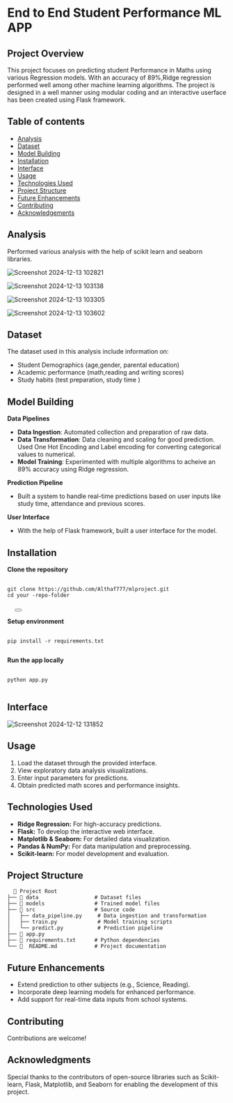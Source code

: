 # End to End Student Performance ML APP

## Project Overview
This project focuses on predicting student Performance in Maths using various Regression models. With an accuracy of 89%,Ridge regression performed well among other machine learning algorithms. The project is designed in a well manner using modular coding and an interactive userface has been created using Flask framework.

## Table of contents

- [Analysis](#analysis)
- [Dataset](#dataset)
- [Model Building](#model_Building)
- [Installation](#installation)
- [Interface](#interface)
- [Usage](#usage)
- [Technologies Used](#technologies_used)
- [Project Structure](#project_structure)
- [Future Enhancements](#future_enhancements)
- [Contributing](#contributing)
- [Acknowledgements](#acknowledgements)

## Analysis
Performed various analysis with the help of scikit learn and seaborn libraries.

![Screenshot 2024-12-13 102821](https://github.com/user-attachments/assets/5e86073b-337e-4cd2-bba1-290ed9ae7e3a)

![Screenshot 2024-12-13 103138](https://github.com/user-attachments/assets/2433fa89-689e-4681-b116-d57a8f5f5a3e)

![Screenshot 2024-12-13 103305](https://github.com/user-attachments/assets/6504146c-1157-4235-afb9-301e9a2f6948)

![Screenshot 2024-12-13 103602](https://github.com/user-attachments/assets/0356f94b-87ad-479e-b62e-f251410a01eb)
  
## Dataset
The dataset used in this analysis include information on:
- Student Demographics (age,gender, parental education)
- Academic performance (math,reading and writing scores)
- Study habits (test preparation, study time )

## Model Building
**Data Pipelines**
- **Data Ingestion**: Automated collection and preparation of raw data.
- **Data Transformation**: Data cleaning and scaling for good prediction. Used One Hot Encoding and Label encoding for converting categorical values to numerical.
- **Model Training**: Experimented with multiple algorithms to acheive an 89% accuracy using Ridge regression.

**Prediction Pipeline**
- Built a system to handle real-time predictions based on user inputs like study time, attendance and previous scores.

**User Interface**
- With the help of Flask framework, built a user interface for the model.

## Installation
**Clone the repository**

<pre>
  <code>
git clone https://github.com/Althaf777/mlproject.git
cd your -repo-folder
  </code>
  <button onclick="navigator.clipboard.writeText(`# Python Example\ndef greet(name):\n    return f\"Hello, {name}!\"\nprint(greet(\"World\"))`)"></button>
</pre>

**Setup environment**
<pre>
  <code>
pip install -r requirements.txt 
  </code>
</pre>

**Run the app locally**
<pre>
  <code>
python app.py
  </code>
</pre>

## Interface

![Screenshot 2024-12-12 131852](https://github.com/user-attachments/assets/6952c7e2-274c-4fbb-8b2d-2d388ac412ba)

## Usage
1. Load the dataset through the provided interface.
2. View exploratory data analysis visualizations.
3. Enter input parameters for predictions.
4. Obtain predicted math scores and performance insights.

## Technologies Used
- **Ridge Regression:** For high-accuracy predictions.
- **Flask:** To develop the interactive web interface.
- **Matplotlib & Seaborn:** For detailed data visualization.
- **Pandas & NumPy:** For data manipulation and preprocessing.
- **Scikit-learn:** For model development and evaluation.
  
## Project Structure
```plaintext
  📂 Project Root
├── 📁 data                  # Dataset files 
├── 📁 models                # Trained model files
├── 📁 src                   # Source code
│   ├── data_pipeline.py     # Data ingestion and transformation
│   ├── train.py             # Model training scripts
│   └── predict.py           # Prediction pipeline
├── 📄 app.py
├── 📄 requirements.txt      # Python dependencies
└── 📄  README.md            # Project documentation
```

## Future Enhancements
- Extend prediction to other subjects (e.g., Science, Reading).
- Incorporate deep learning models for enhanced performance.
- Add support for real-time data inputs from school systems.


## Contributing
Contributions are welcome!

## Acknowledgments
Special thanks to the contributors of open-source libraries such as Scikit-learn, Flask, Matplotlib, and Seaborn for enabling the development of this project.





  
